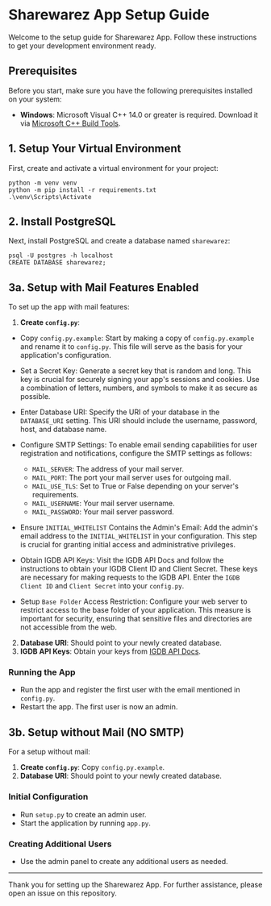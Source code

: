 # Sharewarez App Setup Guide

Welcome to the setup guide for Sharewarez App. Follow these instructions to get your development environment ready.

## Prerequisites

Before you start, make sure you have the following prerequisites installed on your system:

- **Windows**: Microsoft Visual C++ 14.0 or greater is required. Download it via [Microsoft C++ Build Tools](https://visualstudio.microsoft.com/visual-cpp-build-tools/).

## 1. Setup Your Virtual Environment

First, create and activate a virtual environment for your project:

```
python -m venv venv
python -m pip install -r requirements.txt
.\venv\Scripts\Activate
```

## 2. Install PostgreSQL

Next, install PostgreSQL and create a database named `sharewarez`:

```
psql -U postgres -h localhost
CREATE DATABASE sharewarez;
```

## 3a. Setup with Mail Features Enabled

To set up the app with mail features:

1. **Create `config.py`**: 
- Copy `config.py.example`: Start by making a copy of `config.py.example` and rename it to `config.py`. This file will serve as the basis for your application's configuration.


- Set a Secret Key: Generate a secret key that is random and long. This key is crucial for securely signing your app's sessions and cookies. Use a combination of letters, numbers, and symbols to make it as secure as possible.

- Enter Database URI: Specify the URI of your database in the `DATABASE_URI` setting. This URI should include the username, password, host, and database name.

- Configure SMTP Settings: To enable email sending capabilities for user registration and notifications, configure the SMTP settings as follows:
    - `MAIL_SERVER`: The address of your mail server.
    - `MAIL_PORT`: The port your mail server uses for outgoing mail.
    - `MAIL_USE_TLS`: Set to True or False depending on your server's requirements.
    - `MAIL_USERNAME`: Your mail server username.
    - `MAIL_PASSWORD`: Your mail server password.

- Ensure `INITIAL_WHITELIST` Contains the Admin's Email: Add the admin's email address to the `INITIAL_WHITELIST` in your configuration. This step is crucial for granting initial access and administrative privileges.

- Obtain IGDB API Keys:
        Visit the IGDB API Docs and follow the instructions to obtain your IGDB Client ID and Client Secret. These keys are necessary for making requests to the IGDB API.
        Enter the `IGDB Client ID` and `Client Secret` into your `config.py`.

- Setup `Base Folder` Access Restriction: Configure your web server to restrict access to the base folder of your application. This measure is important for security, ensuring that sensitive files and directories are not accessible from the web.

2. **Database URI**: Should point to your newly created database.
3. **IGDB API Keys**: Obtain your keys from [IGDB API Docs](https://api-docs.igdb.com/#getting-started).

### Running the App

- Run the app and register the first user with the email mentioned in `config.py`.
- Restart the app. The first user is now an admin.

## 3b. Setup without Mail (NO SMTP)

For a setup without mail:

1. **Create `config.py`**: Copy `config.py.example`.
2. **Database URI**: Should point to your newly created database.

### Initial Configuration

- Run `setup.py` to create an admin user.
- Start the application by running `app.py`.

### Creating Additional Users

- Use the admin panel to create any additional users as needed.

---

Thank you for setting up the Sharewarez App. For further assistance, please open an issue on this repository.

